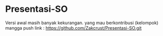 # Presentasi-SO

Versi awal masih banyak kekurangan. yang mau berkontribusi (kelompok) mangga push 
link : https://github.com/Zakcrust/Presentasi-SO.git
